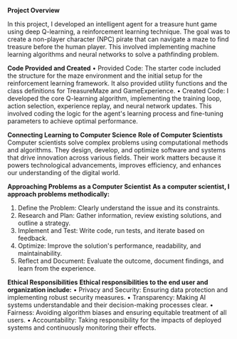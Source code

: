 **Project Overview**

In this project, I developed an intelligent agent for a treasure hunt game using deep Q-learning, a reinforcement learning technique. The goal was to create a non-player character (NPC) pirate that can navigate a maze to find treasure before the human player. This involved implementing machine learning algorithms and neural networks to solve a pathfinding problem.

**Code Provided and Created**
•	Provided Code: The starter code included the structure for the maze environment and the initial setup for the reinforcement learning framework. It also provided utility functions and the class definitions for TreasureMaze and GameExperience.
•	Created Code: I developed the core Q-learning algorithm, implementing the training loop, action selection, experience replay, and neural network updates. This involved coding the logic for the agent's learning process and fine-tuning parameters to achieve optimal performance.

**Connecting Learning to Computer Science**
**Role of Computer Scientists**
Computer scientists solve complex problems using computational methods and algorithms. They design, develop, and optimize software and systems that drive innovation across various fields. Their work matters because it powers technological advancements, improves efficiency, and enhances our understanding of the digital world.

**Approaching Problems as a Computer Scientist**
**As a computer scientist, I approach problems methodically:**
1.	Define the Problem: Clearly understand the issue and its constraints.
2.	Research and Plan: Gather information, review existing solutions, and outline a strategy.
3.	Implement and Test: Write code, run tests, and iterate based on feedback.
4.	Optimize: Improve the solution's performance, readability, and maintainability.
5.	Reflect and Document: Evaluate the outcome, document findings, and learn from the experience.

**Ethical Responsibilities**
**Ethical responsibilities to the end user and organization include:**
•	Privacy and Security: Ensuring data protection and implementing robust security measures.
•	Transparency: Making AI systems understandable and their decision-making processes clear.
•	Fairness: Avoiding algorithm biases and ensuring equitable treatment of all users.
•	Accountability: Taking responsibility for the impacts of deployed systems and continuously monitoring their effects.
